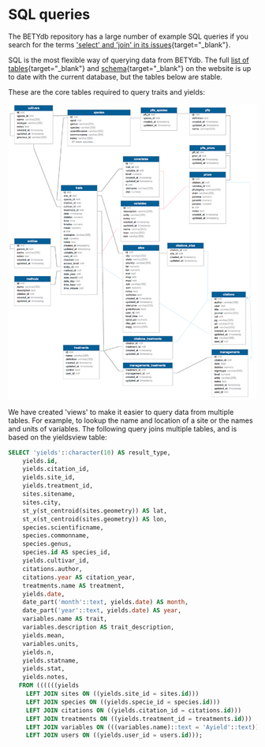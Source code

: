 # SQL queries

The BETYdb repository has a large number of example SQL queries if you search
for the terms ['select' and 'join' in its
issues](https://github.com/pecanproject/bety/issues?utf8=%E2%9C%93&q=is%3Aissue+select+where+join){target="_blank"}.

SQL is the most flexible way of querying data from BETYdb.  The full [list of
tables](https://www.betydb.org/schemas){target="_blank"} and
[schema](https://www.betydb.org/schemas?partial=relationships){target="_blank"}
on the website is up to date with the current database, but the tables below are
stable.

These are the core tables required to query traits and yields:


![](betydb_schema.png)


We have created 'views' to make it easier to query data from multiple tables. 
For example, to lookup the name and location of a site or the names and units of variables. 
The following query joins multiple tables, and is based on the yieldsview table:

```sql
SELECT 'yields'::character(10) AS result_type,
    yields.id,
    yields.citation_id,
    yields.site_id,
    yields.treatment_id,
    sites.sitename,
    sites.city,
    st_y(st_centroid(sites.geometry)) AS lat,
    st_x(st_centroid(sites.geometry)) AS lon,
    species.scientificname,
    species.commonname,
    species.genus,
    species.id AS species_id,
    yields.cultivar_id,
    citations.author,
    citations.year AS citation_year,
    treatments.name AS treatment,
    yields.date,
    date_part('month'::text, yields.date) AS month,
    date_part('year'::text, yields.date) AS year,
    variables.name AS trait,
    variables.description AS trait_description,
    yields.mean,
    variables.units,
    yields.n,
    yields.statname,
    yields.stat,
    yields.notes,
   FROM ((((((yields
     LEFT JOIN sites ON ((yields.site_id = sites.id)))
     LEFT JOIN species ON ((yields.specie_id = species.id)))
     LEFT JOIN citations ON ((yields.citation_id = citations.id)))
     LEFT JOIN treatments ON ((yields.treatment_id = treatments.id)))
     LEFT JOIN variables ON (((variables.name)::text = 'Ayield'::text)))
     LEFT JOIN users ON ((yields.user_id = users.id)));
```

